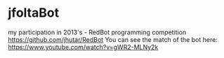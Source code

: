 # jfoltaBot
my participation in 2013's - RedBot programming competition https://github.com/jhutar/RedBot
You can see the match of the bot here:
https://www.youtube.com/watch?v=gWR2-MLNy2k

